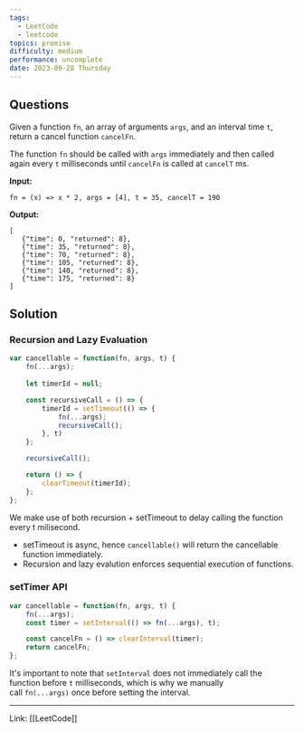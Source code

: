 ```yaml
---
tags:
  - LeetCode
  - leetcode
topics: promise
difficulty: medium
performance: uncomplete
date: 2023-09-28 Thursday
---
```


## Questions

Given a function `fn`, an array of arguments `args`, and an interval time `t`, return a cancel function `cancelFn`.

The function `fn` should be called with `args` immediately and then called again every `t` milliseconds until `cancelFn` is called at `cancelT` ms.

**Input:** 

```
fn = (x) => x * 2, args = [4], t = 35, cancelT = 190
```

**Output:** 
```
[
   {"time": 0, "returned": 8},
   {"time": 35, "returned": 8},
   {"time": 70, "returned": 8},
   {"time": 105, "returned": 8},
   {"time": 140, "returned": 8},
   {"time": 175, "returned": 8}
]
```
## Solution

### Recursion and Lazy Evaluation

```javascript
var cancellable = function(fn, args, t) {
    fn(...args);
    
    let timerId = null;

    const recursiveCall = () => {
        timerId = setTimeout(() => {
            fn(...args);
            recursiveCall();
        }, t)
    };

    recursiveCall();

    return () => {
        clearTimeout(timerId);
    };
};
```

We make use of both recursion + setTimeout to delay calling the function every t milisecond. 
- setTimeout is async, hence `cancellable()` will return the cancellable function immediately.
- Recursion and lazy evalution enforces sequential execution of functions.

### setTimer API

```js
var cancellable = function(fn, args, t) {
    fn(...args);
    const timer = setInterval(() => fn(...args), t);

    const cancelFn = () => clearInterval(timer);
    return cancelFn;
};
```

It's important to note that `setInterval` does not immediately call the function before `t` milliseconds, which is why we manually call `fn(...args)` once before setting the interval.

---
Link: [[LeetCode]]
